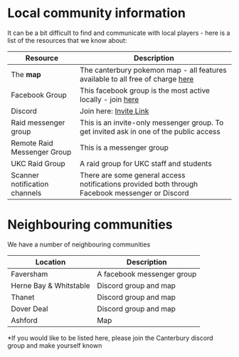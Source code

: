 # Local community information

It can be a bit difficult to find and communicate with local players - here is a list of the resources that we know about:

Resource | Description
--- | ---
The **map** | The canterbury pokemon map - all features available to all free of charge [here](https://canterburypokemon.com)
Facebook Group | This facebook group is the most active locally - join [here](https://www.facebook.com/groups/957597921018096)
Discord | Join here: [Invite Link](https://discord.com/invite/hgtsx5r)
Raid messenger group | This is an invite-only messenger group. To get invited ask in one of the public access
Remote Raid Messenger Group | This is a messenger group
UKC Raid Group | A raid group for UKC staff and students
Scanner notification channels | There are some general access notifications provided both through Facebook messenger or Discord

# Neighbouring communities

We have a number of neighbouring communities

Location | Description
--- | ---
Faversham | A facebook messenger group
Herne Bay & Whitstable | Discord group and map
Thanet | Discord group and map
Dover Deal | Discord group and map
Ashford | Map

*If you would like to be listed here, please join the Canterbury discord group and make yourself known
